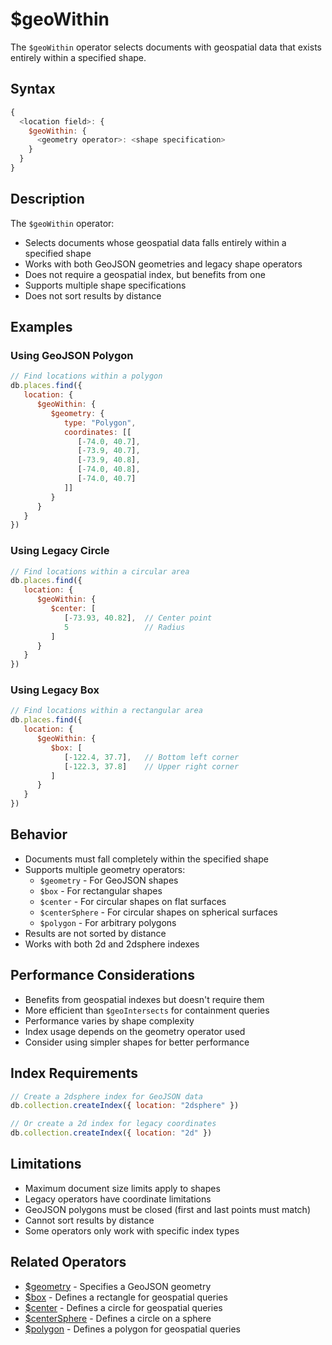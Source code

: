 # $geoWithin

The `$geoWithin` operator selects documents with geospatial data that exists entirely within a specified shape.

## Syntax

```javascript
{
  <location field>: {
    $geoWithin: {
      <geometry operator>: <shape specification>
    }
  }
}
```

## Description

The `$geoWithin` operator:
- Selects documents whose geospatial data falls entirely within a specified shape
- Works with both GeoJSON geometries and legacy shape operators
- Does not require a geospatial index, but benefits from one
- Supports multiple shape specifications
- Does not sort results by distance

## Examples

### Using GeoJSON Polygon

```javascript
// Find locations within a polygon
db.places.find({
   location: {
      $geoWithin: {
         $geometry: {
            type: "Polygon",
            coordinates: [[
               [-74.0, 40.7],
               [-73.9, 40.7],
               [-73.9, 40.8],
               [-74.0, 40.8],
               [-74.0, 40.7]
            ]]
         }
      }
   }
})
```

### Using Legacy Circle

```javascript
// Find locations within a circular area
db.places.find({
   location: {
      $geoWithin: {
         $center: [
            [-73.93, 40.82],  // Center point
            5                 // Radius
         ]
      }
   }
})
```

### Using Legacy Box

```javascript
// Find locations within a rectangular area
db.places.find({
   location: {
      $geoWithin: {
         $box: [
            [-122.4, 37.7],   // Bottom left corner
            [-122.3, 37.8]    // Upper right corner
         ]
      }
   }
})
```

## Behavior

- Documents must fall completely within the specified shape
- Supports multiple geometry operators:
  - `$geometry` - For GeoJSON shapes
  - `$box` - For rectangular shapes
  - `$center` - For circular shapes on flat surfaces
  - `$centerSphere` - For circular shapes on spherical surfaces
  - `$polygon` - For arbitrary polygons
- Results are not sorted by distance
- Works with both 2d and 2dsphere indexes

## Performance Considerations

- Benefits from geospatial indexes but doesn't require them
- More efficient than `$geoIntersects` for containment queries
- Performance varies by shape complexity
- Index usage depends on the geometry operator used
- Consider using simpler shapes for better performance

## Index Requirements

```javascript
// Create a 2dsphere index for GeoJSON data
db.collection.createIndex({ location: "2dsphere" })

// Or create a 2d index for legacy coordinates
db.collection.createIndex({ location: "2d" })
```

## Limitations

- Maximum document size limits apply to shapes
- Legacy operators have coordinate limitations
- GeoJSON polygons must be closed (first and last points must match)
- Cannot sort results by distance
- Some operators only work with specific index types

## Related Operators

- [$geometry](geometry.md) - Specifies a GeoJSON geometry
- [$box](box.md) - Defines a rectangle for geospatial queries
- [$center](center.md) - Defines a circle for geospatial queries
- [$centerSphere](centerSphere.md) - Defines a circle on a sphere
- [$polygon](polygon.md) - Defines a polygon for geospatial queries 